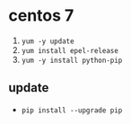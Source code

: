 # centos 7

1. `yum -y update`
2. `yum install epel-release`
3. `yum -y install python-pip`


## update

- `pip install --upgrade pip`